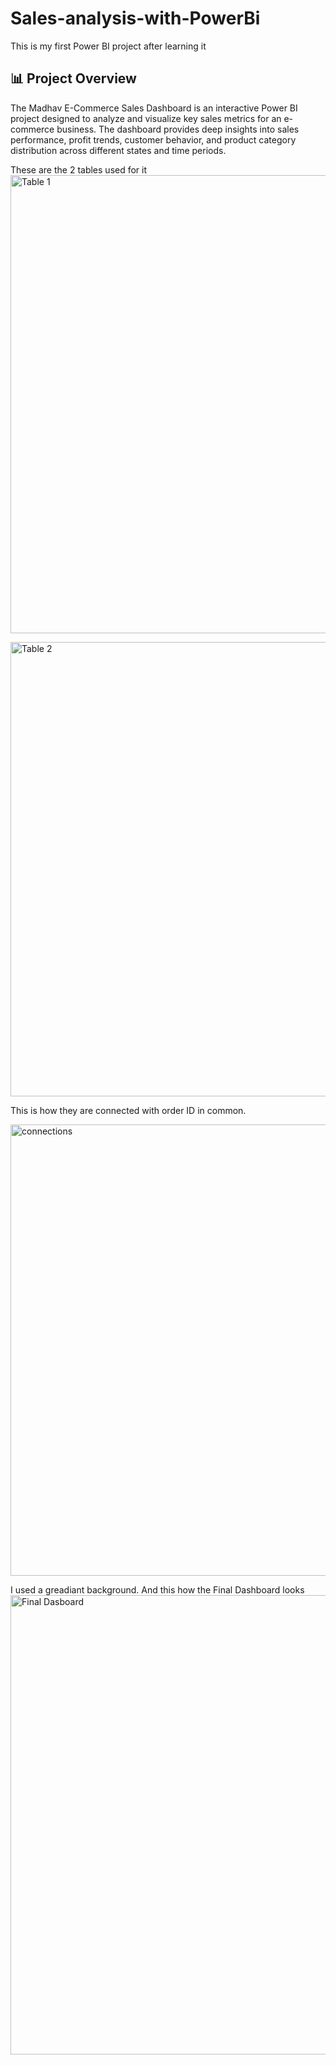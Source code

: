 # Sales-analysis-with-PowerBi
This is my first Power BI project after learning it

## 📊 Project Overview

The Madhav E-Commerce Sales Dashboard is an interactive Power BI project designed to analyze and visualize key sales metrics for an e-commerce business. The dashboard provides deep insights into sales performance, profit trends, customer behavior, and product category distribution across different states and time periods.

These are the 2 tables used for it
<img width="1874" height="733" alt="Table 1" src="https://github.com/user-attachments/assets/9997f925-1126-421e-a387-d4086bf645b7" />

<img width="1870" height="727" alt="Table 2" src="https://github.com/user-attachments/assets/61abd332-ff4e-4915-ad48-82570d5ece65" />


This is how they are connected with order ID in common.

<img width="1086" height="722" alt="connections" src="https://github.com/user-attachments/assets/acff3e15-c60a-45bb-8c1e-139ef7e67368" />

I used a greadiant background.
And this how the Final Dashboard looks
<img width="1302" height="735" alt="Final Dasboard" src="https://github.com/user-attachments/assets/63f01b14-1ef9-4dd9-ac6b-8dfa06b3897c" />



